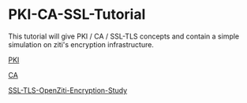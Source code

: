 # PKI-CA-SSL-Tutorial

This tutorial will give PKI / CA / SSL-TLS concepts and contain a simple simulation on ziti's encryption infrastructure.

[PKI](PKI/README.md)

[CA](CA/README.md)

[SSL-TLS-OpenZiti-Encryption-Study](SSL-TLS-OpenZiti-Encryption-Study/README.md)
